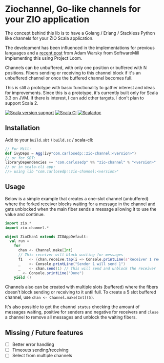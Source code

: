 # Ziochannel, Go-like channels for your ZIO application

The concept behind this lib is to have a Golang / Erlang / Stackless Python like channels for your ZIO Scala application.

The development has been influenced in the implementations for previous languages and a [recent post](https://softwaremill.com/go-like-channels-using-project-loom-and-scala/) from Adam Warsky from SoftwareMill implementing this using Project Loom.

Channels can be unbuffered, with only one position or buffered with N positions. Fibers sending or receiving to this channel block if it's an unbuffered channel or once the buffered channel becomes full.

This is still a prototype with basic functionality to gather interest and ideas for improvements. Since this is a prototype, it's currently built only for Scala 3.3 on JVM. If there is interest, I can add other targets. I don't plan to support Scala 2.

[![Scala version support](https://index.scala-lang.org/carlosedp/zio-channel/zio-channel/latest-by-scala-version.svg?platform=jvm)](https://index.scala-lang.org/carlosedp/zio-channel/zio-channel)
[![Scala CI](https://github.com/carlosedp/zio-channel/actions/workflows/scala.yml/badge.svg)](https://github.com/carlosedp/riscvassembler/actions/workflows/scala.yml)
[![Scaladoc](https://www.javadoc.io/badge/com.carlosedp/zio-channel_3.svg?color=blue&label=Scaladoc)](https://javadoc.io/doc/com.carlosedp/zio-channel_3/latest)



## Installation

Add to your `build.sbt` / `build.sc` / scala-cli:

```scala
// For Mill:
def ivyDeps = Agg(ivy"com.carlosedp::zio-channel:<version>")
// or for SBT:
libraryDependencies += "com.carlosedp" %% "zio-channel" % "<version>"
// or in scala-cli app:
//> using lib "com.carlosedp::zio-channel:<version>"
```

## Usage

Below is a simple example that creates a one-slot channel (unbuffered) where the forked receiver blocks waiting for a message in the channel and gets unblocked when the main fiber sends a message allowing it to use the value and continue.

```scala
import zio.*
import zio.channel.*

object ZioChan1 extends ZIOAppDefault:
  val run =
    for
      chan <- Channel.make[Int]
      // This receiver will block waiting for messages
      f1   <- {chan.receive.tap(i => Console.printLine(s"Receiver 1 received $i")) *> Console.printLine("Receiver resumed")}.fork
      _    <- Console.printLine("Sender 1 will send 1")
      _    <- chan.send(1) // This will send and unblock the receiver
      _ <- Console.printLine("Done")
    yield ()
```

Channels also can be created with multiple slots (buffered) where the fibers doesn't block sending or receiving to it until full. To create a 5 slot buffered channel, use `chan <- Channel.make[Int](5)`.

It's also possible to get the channel `status` checking the amount of messages waiting, positive for senders and negative for receivers and `close` a channel to remove all messages and unblock the waiting fibers.


## Missing / Future features

- [ ] Better error handling
- [ ] Timeouts sending/receiving
- [ ] Select from multiple channels
